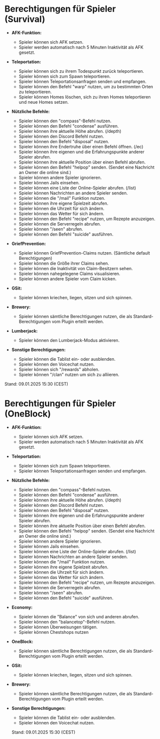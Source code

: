 # Berechtigungen für Spieler (Survival)

- **AFK-Funktion:**
  - Spieler können sich AFK setzen.
  - Spieler werden automatisch nach 5 Minuten Inaktivität als AFK gesetzt.

- **Teleportation:**
  - Spieler können sich zu ihrem Todespunkt zurück teleportieren.
  - Spieler können sich zum Spawn teleportieren.
  - Spieler können Teleportationsanfragen senden und empfangen.
  - Spieler können den Befehl "warp" nutzen, um zu bestimmten Orten zu teleportieren.
  - Spieler können Homes löschen, sich zu ihren Homes teleportieren und neue Homes setzen.

- **Nützliche Befehle:**
  - Spieler können den "compass"-Befehl nutzen.
  - Spieler können den Befehl "condense" ausführen.
  - Spieler können ihre aktuelle Höhe abrufen. (/depth)
  - Spieler können den Discord Befehl nutzen.
  - Spieler können den Befehl "disposal" nutzen.
  - Spieler können ihre Endertruhe über einen Befehl öffnen. (/ec)
  - Spieler können ihre eigenen und die Erfahrungspunkte anderer Spieler abrufen.
  - Spieler können ihre aktuelle Position über einen Befehl abrufen.
  - Spieler können den Befehl "helpop" senden. (Sendet eine Nachricht an Owner die online sind.)
  - Spieler können andere Spieler ignorieren.
  - Spieler können Jails einsehen.
  - Spieler können eine Liste der Online-Spieler abrufen. (/list)
  - Spieler können Nachrichten an andere Spieler senden.
  - Spieler können die "/mail" Funktion nutzen.
  - Spieler können ihre eigene Spielzeit abrufen.
  - Spieler können die Uhrzeit für sich ändern.
  - Spieler können das Wetter für sich ändern.
  - Spieler können den Befehl "recipe" nutzen, um Rezepte anzuzeigen.
  - Spieler können die Serverregeln abrufen.
  - Spieler können "/seen" abrufen.
  - Spieler können den Befehl "suicide" ausführen.

- **GriefPrevention:**
  - Spieler können GriefPrevention-Claims nutzen. (Sämtliche default Berechtigungen)
  - Spieler können die Größe ihrer Claims sehen.
  - Spieler können die Inaktivität von Claim-Besitzern sehen.
  - Spieler können nahegelegene Claims visualisieren.
  - Spieler können andere Spieler vom Claim kicken.

- **GSit:**
  - Spieler können kriechen, liegen, sitzen und sich spinnen.

- **Brewery:**
  - Spieler können sämtliche Berechtigungen nutzen, die als Standard-Berechtigungen vom Plugin erteilt werden.

- **Lumberjack:**
  - Spieler können den Lumberjack-Modus aktivieren.

- **Sonstige Berechtigungen:**
  - Spieler können die Tablist ein- oder ausblenden.
  - Spieler können den Voicechat nutzen.
  - Spieler können sich "/rewards" abholen.
  - Spieler können "/clan" nutzen um sich zu alliieren.

Stand: 09.01.2025 15:30 (CEST)


# Berechtigungen für Spieler (OneBlock)

- **AFK-Funktion:**
  - Spieler können sich AFK setzen.
  - Spieler werden automatisch nach 5 Minuten Inaktivität als AFK gesetzt.

- **Teleportation:**
  - Spieler können sich zum Spawn teleportieren.
  - Spieler können Teleportationsanfragen senden und empfangen.

- **Nützliche Befehle:**
  - Spieler können den "compass"-Befehl nutzen.
  - Spieler können den Befehl "condense" ausführen.
  - Spieler können ihre aktuelle Höhe abrufen. (/depth)
  - Spieler können den Discord Befehl nutzen.
  - Spieler können den Befehl "disposal" nutzen.
  - Spieler können ihre eigenen und die Erfahrungspunkte anderer Spieler abrufen.
  - Spieler können ihre aktuelle Position über einen Befehl abrufen.
  - Spieler können den Befehl "helpop" senden. (Sendet eine Nachricht an Owner die online sind.)
  - Spieler können andere Spieler ignorieren.
  - Spieler können Jails einsehen.
  - Spieler können eine Liste der Online-Spieler abrufen. (/list)
  - Spieler können Nachrichten an andere Spieler senden.
  - Spieler können die "/mail" Funktion nutzen.
  - Spieler können ihre eigene Spielzeit abrufen.
  - Spieler können die Uhrzeit für sich ändern.
  - Spieler können das Wetter für sich ändern.
  - Spieler können den Befehl "recipe" nutzen, um Rezepte anzuzeigen.
  - Spieler können die Serverregeln abrufen.
  - Spieler können "/seen" abrufen.
  - Spieler können den Befehl "suicide" ausführen.

- **Economy:**
  - Spieler können die "Balance" von sich und anderen abrufen.
  - Spieler können den "balancetop"-Befehl nutzen.
  - Spieler können Überweisungen tätigen.
  - Spieler können Chestshops nutzen

- **OneBlock:**
  - Spieler können sämtliche Berechtigungen nutzen, die als Standard-Berechtigungen vom Plugin erteilt werden.

- **GSit:**
  - Spieler können kriechen, liegen, sitzen und sich spinnen.

- **Brewery:**
  - Spieler können sämtliche Berechtigungen nutzen, die als Standard-Berechtigungen vom Plugin erteilt werden.

- **Sonstige Berechtigungen:**
  - Spieler können die Tablist ein- oder ausblenden.
  - Spieler können den Voicechat nutzen.

  Stand: 09.01.2025 15:30 (CEST)
